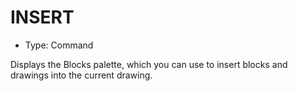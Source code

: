 # INSERT

- Type: Command

Displays the Blocks palette, which you can use to insert blocks and drawings into the current drawing.
